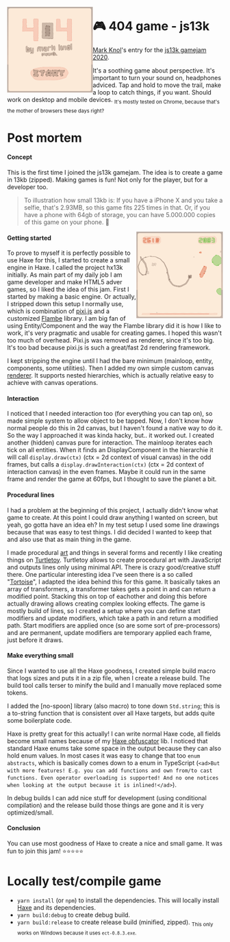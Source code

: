 <a href="https://games.stroep.nl/hx13k-2020"><img src="js13k-2020-markknol-splash.gif" width="200" align="left" /></a>
# 🎮 404 game - js13k

[Mark Knol](https://twitter.com/mknol)'s entry for the [js13k gamejam 2020](https://js13kgames.com/).

It's a soothing game about perspective. It's important to turn your sound on, headphones adviced. 
Tap and hold to move the trail, make a loop to catch things, if you want.
Should work on desktop and mobile devices. <sub>It's mostly tested on Chrome, because that's the mother of browsers these days right?</sub>

# Post mortem

#### Concept

This is the first time I joined the js13k gamejam. The idea is to create a game in 13kb (zipped). Making games is fun! Not only for the player, but for a developer too. 

> To illustration how small 13kb is: If you have a iPhone X and you take a selfie, that's 2.93MB, so this game fits 225 times in that. Or, if you have a phone with 64gb of storage, you can have 5.000.000 copies of this game on your phone. 🤯

<a href="https://games.stroep.nl/hx13k-2020"><img src="js13k-2020-markknol-gameplay.gif" width="40%" align="right" /></a>

#### Getting started

To prove to myself it is perfectly possible to use Haxe for this, I started to create a small engine in Haxe. I called the project hx13k initially. 
As main part of my daily job I am game developer and make HTML5 adver games, so I liked the idea of this jam.
First I started by making a basic engine. Or actually, I stripped down this setup I normally use, which is combination of [pixi.js](https://github.com/pixijs/pixi.js) and a customized [Flambe](https://github.com/aduros/flambe) library. 
I am big fan of using Entity/Component and the way the Flambe library did it is how I like to work, it's very pragmatic and usable for creating games. I hoped this wasn't too much of overhead.
Pixi.js was removed as renderer, since it's too big. It's too bad because pixi.js is such a great/fast 2d rendering framework.

I kept stripping the engine until I had the bare minimum (mainloop, entity, components, some utilities).
Then I added my own simple custom canvas [renderer](src/flambe/Renderer.hx). It supports nested hierarchies, which is actually relative easy to achieve with canvas operations.

#### Interaction

I noticed that I needed interaction too (for everything you can tap on), so made simple system to allow object to be tapped.
Now, I don't know how normal people do this in 2d canvas, but I haven't found a native way to do it. So the way I approached it was kinda hacky, but.. it worked out. 
I created another (hidden) canvas pure for interaction. The mainloop iterates each tick on all entities. 
When it finds an DisplayComponent in the hierarchie it will call `display.draw(ctx)` (ctx = 2d context of visual canvas) in the odd frames, but calls a `display.drawInteraction(ctx)` (ctx = 2d context of interaction canvas) in the even frames.
Maybe it could run in the same frame and render the game at 60fps, but I thought to save the planet a bit.

#### Procedural lines
I had a problem at the beginning of this project, I actually didn't know what game to create. 
At this point I could draw anything I wanted on screen, but yeah, go gotta have an idea eh? 
In my test setup I used some line drawings because that was easy to test things. I did decided I wanted to keep that and also use that as main thing in the game. 

I made procedural [art](https://www.curioos.com/markknol) and things in several forms and recently I like creating things on [Turtletoy](https://turtletoy.net/user/markknol). 
Turtletoy allows to create procedural art with JavaScript and outputs lines only using minimal API. There is crazy good/creative stuff there. 
One particular interesting idea I've seen there is a so called "[Tortoise](https://turtletoy.net/turtle/102cbd7c4d)", I adapted the idea behind this for this game. 
It basically takes an array of transformers, a transformer takes gets a point in and can return a modified point. Stacking this on top of eachother and doing this before actually drawing allows creating complex looking effects.
The game is mostly build of lines, so I created a setup where you can define start modifiers and update modifiers, which take a path in and return a modified path. 
Start modifiers are applied once (so are some sort of pre-processors) and are permanent, update modifiers are temporary applied each frame, just before it draws.

#### Make everything small

Since I wanted to use all the Haxe goodness, I created simple build macro that logs sizes and puts it in a zip file, when I create a release build. 
The build tool calls terser to minify the build and I manually move replaced some tokens.

I added the [no-spoon] library (also macro) to tone down `Std.string`; this is a to-string function that is consistent over all Haxe targets, but adds quite some boilerplate code.

Haxe is pretty great for this actually! I can write normal Haxe code, all fields become small names because of my [Haxe obfuscator]() lib. 
I noticed that standard Haxe enums take some space in the output because they can also hold enum values. In most cases it was easy to change that too `enum abstracts`, which is basically comes down to a enum in TypeScript (`<ad>But with more features! E.g. you can add functions and own from/to cast functions. Even operator overloading is supported! And no one notices when looking at the output because it is inlined!</ad>`).

In debug builds I can add nice stuff for development (using conditional compilation) and the release build those things are gone and it is very optimized/small.

#### Conclusion

You can use most goodness of Haxe to create a nice and small game. It was fun to join this jam! ⭐⭐⭐⭐⭐

# Locally test/compile game 

 * `yarn install` (or `npm`) to install the dependencies. This will locally install [Haxe](https://haxe.org) and its dependencies.
 * `yarn build:debug` to create debug build.
 * `yarn build:release` to create release build (minified, zipped). <sub>This only works on Windows because it uses `ect-0.8.3.exe`.</sub>
